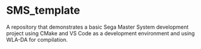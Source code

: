 # SMS_template
A repository that demonstrates a basic Sega Master System development project using CMake and VS Code as a development environment and using WLA-DA for compilation.
